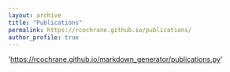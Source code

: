```yaml
---
layout: archive
title: "Publications"
permalink: https://rcochrane.github.io/publications/
author_profile: true
---
```


'https://rcochrane.github.io/markdown_generator/publications.py'
